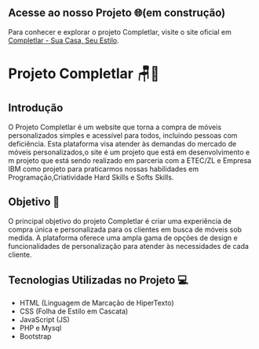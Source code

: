 ## Acesse ao  nosso Projeto 🌐(em construção)

Para conhecer e explorar o projeto Completlar, visite o site oficial em [Completlar - Sua Casa, Seu Estilo](https://www.completlar.com).
# Projeto Completlar 🪑🏡

## Introdução

O Projeto Completlar é um website que torna a compra de móveis personalizados simples e acessível para todos, incluindo pessoas com deficiência.  Esta plataforma visa atender às demandas do mercado de móveis personalizados,o site é um projeto que está em desenvolvimento  e m projeto que está sendo realizado em parceria com a ETEC/ZL e Empresa IBM como projeto para praticarmos nossas habilidades em Programação,Criatividade Hard Skills e Softs Skills.

## Objetivo 🎯

O principal objetivo do projeto Completlar é criar uma experiência de compra única e personalizada para os clientes em busca de móveis sob medida. A plataforma oferece uma ampla gama de opções de design e funcionalidades de personalização para atender às necessidades de cada cliente.

## Tecnologias Utilizadas no Projeto 💻

- HTML (Linguagem de Marcação de HiperTexto)
- CSS (Folha de Estilo em Cascata)
- JavaScript (JS)
- PHP e Mysql
- Bootstrap





